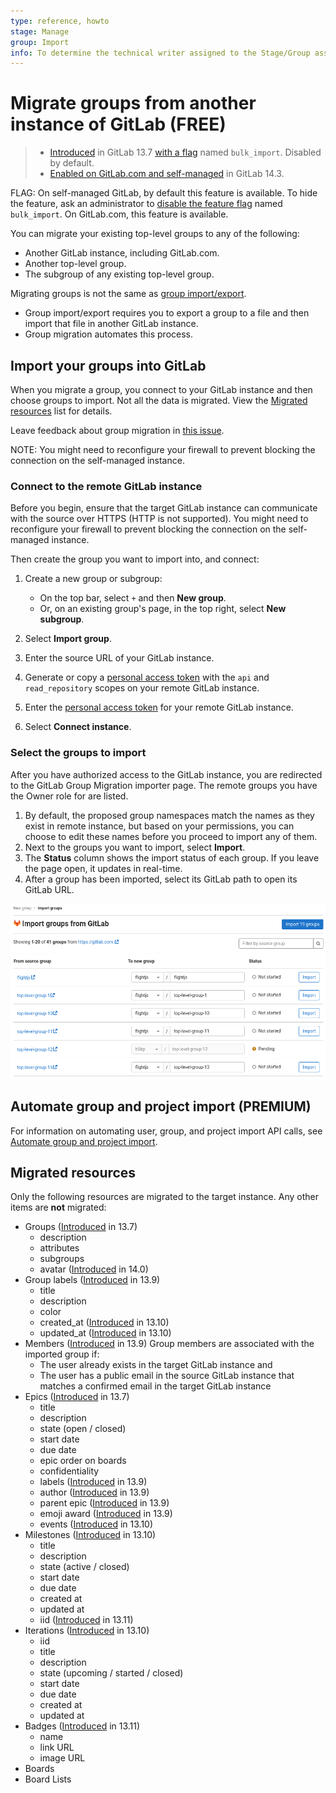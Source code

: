 ```yaml
---
type: reference, howto
stage: Manage
group: Import
info: To determine the technical writer assigned to the Stage/Group associated with this page, see https://about.gitlab.com/handbook/engineering/ux/technical-writing/#assignments
---
```


# Migrate groups from another instance of GitLab **(FREE)**

> - [Introduced](https://gitlab.com/gitlab-org/gitlab/-/issues/249160) in GitLab 13.7 [with a flag](../../feature_flags.md) named `bulk_import`. Disabled by default.
> - [Enabled on GitLab.com and self-managed](https://gitlab.com/gitlab-org/gitlab/-/issues/338985) in GitLab 14.3.

FLAG:
On self-managed GitLab, by default this feature is available. To hide the feature, ask an administrator to [disable the feature flag](../../../administration/feature_flags.md) named `bulk_import`. On GitLab.com, this feature is available.

You can migrate your existing top-level groups to any of the following:

- Another GitLab instance, including GitLab.com.
- Another top-level group.
- The subgroup of any existing top-level group.

Migrating groups is not the same as [group import/export](../settings/import_export.md).

- Group import/export requires you to export a group to a file and then import that file in
  another GitLab instance.
- Group migration automates this process.

## Import your groups into GitLab

When you migrate a group, you connect to your GitLab instance and then choose
groups to import. Not all the data is migrated. View the
[Migrated resources](#migrated-resources) list for details.

Leave feedback about group migration in [this issue](https://gitlab.com/gitlab-org/gitlab/-/issues/284495).

NOTE:
You might need to reconfigure your firewall to prevent blocking the connection on the self-managed
instance.

### Connect to the remote GitLab instance

Before you begin, ensure that the target GitLab instance can communicate with the source over HTTPS
(HTTP is not supported). You might need to reconfigure your firewall to prevent blocking the connection on the self-managed
instance.

Then create the group you want to import into, and connect:

1. Create a new group or subgroup:

   - On the top bar, select `+` and then **New group**.
   - Or, on an existing group's page, in the top right, select **New subgroup**.

1. Select **Import group**.
1. Enter the source URL of your GitLab instance.
1. Generate or copy a [personal access token](../../../user/profile/personal_access_tokens.md)
   with the `api` and `read_repository` scopes on your remote GitLab instance.
1. Enter the [personal access token](../../../user/profile/personal_access_tokens.md) for your remote GitLab instance.
1. Select **Connect instance**.

### Select the groups to import

After you have authorized access to the GitLab instance, you are redirected to the GitLab Group
Migration importer page. The remote groups you have the Owner role for are listed.

1. By default, the proposed group namespaces match the names as they exist in remote instance, but based on your permissions, you can choose to edit these names before you proceed to import any of them.
1. Next to the groups you want to import, select **Import**.
1. The **Status** column shows the import status of each group. If you leave the page open, it updates in real-time.
1. After a group has been imported, select its GitLab path to open its GitLab URL.

![Group Importer page](img/bulk_imports_v14_1.png)

## Automate group and project import **(PREMIUM)**

For information on automating user, group, and project import API calls, see
[Automate group and project import](../../project/import/index.md#automate-group-and-project-import).

## Migrated resources

Only the following resources are migrated to the target instance. Any other items are **not**
migrated:

- Groups ([Introduced](https://gitlab.com/groups/gitlab-org/-/epics/4374) in 13.7)
  - description
  - attributes
  - subgroups
  - avatar ([Introduced](https://gitlab.com/gitlab-org/gitlab/-/issues/322904) in 14.0)
- Group labels ([Introduced](https://gitlab.com/gitlab-org/gitlab/-/issues/292429) in 13.9)
  - title
  - description
  - color
  - created_at ([Introduced](https://gitlab.com/gitlab-org/gitlab/-/issues/300007) in 13.10)
  - updated_at ([Introduced](https://gitlab.com/gitlab-org/gitlab/-/issues/300007) in 13.10)
- Members ([Introduced](https://gitlab.com/gitlab-org/gitlab/-/issues/299415) in 13.9)
  Group members are associated with the imported group if:
  - The user already exists in the target GitLab instance and
  - The user has a public email in the source GitLab instance that matches a
    confirmed email in the target GitLab instance
- Epics ([Introduced](https://gitlab.com/gitlab-org/gitlab/-/issues/250281) in 13.7)
  - title
  - description
  - state (open / closed)
  - start date
  - due date
  - epic order on boards
  - confidentiality
  - labels ([Introduced](https://gitlab.com/gitlab-org/gitlab/-/issues/297460) in 13.9)
  - author ([Introduced](https://gitlab.com/gitlab-org/gitlab/-/issues/298745) in 13.9)
  - parent epic ([Introduced](https://gitlab.com/gitlab-org/gitlab/-/issues/297459) in 13.9)
  - emoji award ([Introduced](https://gitlab.com/gitlab-org/gitlab/-/issues/297466) in 13.9)
  - events ([Introduced](https://gitlab.com/gitlab-org/gitlab/-/issues/297465) in 13.10)
- Milestones ([Introduced](https://gitlab.com/gitlab-org/gitlab/-/issues/292427) in 13.10)
  - title
  - description
  - state (active / closed)
  - start date
  - due date
  - created at
  - updated at
  - iid ([Introduced](https://gitlab.com/gitlab-org/gitlab/-/issues/326157) in 13.11)
- Iterations ([Introduced](https://gitlab.com/gitlab-org/gitlab/-/issues/292428) in 13.10)
  - iid
  - title
  - description
  - state (upcoming / started / closed)
  - start date
  - due date
  - created at
  - updated at
- Badges ([Introduced](https://gitlab.com/gitlab-org/gitlab/-/issues/292431) in 13.11)
  - name
  - link URL
  - image URL
- Boards
- Board Lists
